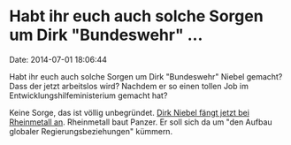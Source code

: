 Habt ihr euch auch solche Sorgen um Dirk \"Bundeswehr\" \...
============================================================

Date: 2014-07-01 18:06:44

Habt ihr euch auch solche Sorgen um Dirk \"Bundeswehr\" Niebel gemacht?
Dass der jetzt arbeitslos wird? Nachdem er so einen tollen Job im
Entwicklungshilfeministerium gemacht hat?

Keine Sorge, das ist völlig unbegründet. [Dirk Niebel fängt jetzt bei
Rheinmetall an](http://sz.de/1.2026158). Rheinmetall baut Panzer. Er
soll sich da um \"den Aufbau globaler Regierungsbeziehungen\" kümmern.
